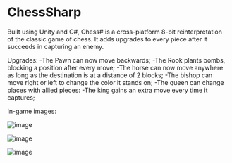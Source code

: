 # ChessSharp

Built using Unity and C#,  Chess# is a cross-platform 8-bit reinterpretation of the classic game of chess.
It adds upgrades to every piece after it succeeds in capturing an enemy.

Upgrades:
-The Pawn can now move backwards;
-The Rook plants bombs, blocking a position after every move;
-The horse can now move anywhere as long as the destination is at a distance of 2 blocks;
-The bishop can move right or left to change the color it stands on;
-The queen can change places with allied pieces:
-The king gains an extra move every time it captures;

In-game images:

![image](https://user-images.githubusercontent.com/59774367/120833193-2c937a80-c56a-11eb-86b4-8098ac5b179c.png)

![image](https://user-images.githubusercontent.com/59774367/120833251-3cab5a00-c56a-11eb-9960-75bec211d405.png)

![image](https://user-images.githubusercontent.com/59774367/120833466-83994f80-c56a-11eb-9848-d9d816d8b364.png)


